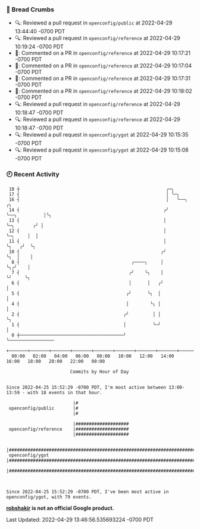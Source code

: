 ### 🍞 Bread Crumbs

 * 🔍: Reviewed a pull request in  `openconfig/public` at 2022-04-29 13:44:40 -0700 PDT
 * 🔍: Reviewed a pull request in  `openconfig/reference` at 2022-04-29 10:19:24 -0700 PDT
 * 💬: Commented on a PR in  `openconfig/reference` at 2022-04-29 10:17:21 -0700 PDT
 * 💬: Commented on a PR in  `openconfig/reference` at 2022-04-29 10:17:04 -0700 PDT
 * 💬: Commented on a PR in  `openconfig/reference` at 2022-04-29 10:17:31 -0700 PDT
 * 💬: Commented on a PR in  `openconfig/reference` at 2022-04-29 10:18:02 -0700 PDT
 * 🔍: Reviewed a pull request in  `openconfig/reference` at 2022-04-29 10:18:47 -0700 PDT
 * 🔍: Reviewed a pull request in  `openconfig/reference` at 2022-04-29 10:18:47 -0700 PDT
 * 🔍: Reviewed a pull request in  `openconfig/ygot` at 2022-04-29 10:15:35 -0700 PDT
 * 🔍: Reviewed a pull request in  `openconfig/ygot` at 2022-04-29 10:15:08 -0700 PDT

### 🕘 Recent Activity
```
 18 ┼                                                       ╭─╮
 17 ┤                                                       │ ╰─╮
 16 ┤                                                       │   ╰──╮             ╭╮
 14 ┤                                                      ╭╯      ╰──╮          │╰╮
 13 ┤                                                      │          ╰─╮       ╭╯ │
 12 ┤                                                      │            ╰─╮     │  │
 11 ┤                                                      │              ╰╮   ╭╯  ╰╮
 10 ┤                                                     ╭╯               ╰╮  │    │
  8 ┤                                          ╭────╮     │                 ╰╮╭╯    │
  7 ┤                                         ╭╯    ╰╮    │                  ╰╯     ╰╮
  6 ┤                                         │      │   ╭╯                          │
  5 ┤                                        ╭╯      ╰╮  │                           │
  4 ┤                                        │        ╰╮ │                           │
  2 ┤                                       ╭╯         │ │                           ╰╮
  1 ┤                                       │          ╰─╯                            │
  0 ┼───────────────────────────────────────╯                                         ╰─────────────────
    +───────+───────+───────+───────+───────+───────+───────+───────+───────+───────+───────+───────+────
  00:00   02:00   04:00   06:00   08:00   10:00   12:00   14:00   16:00   18:00   20:00   22:00   00:00   

						Commits by Hour of Day


Since 2022-04-25 15:52:29 -0700 PDT, I'm most active between 13:00-13:59 - with 18 events in that hour.

```



```
                         |#
 openconfig/public       |#
                         |#

                         |####################
 openconfig/reference    |####################
                         |####################

                         |###############################################################################
 openconfig/ygot         |###############################################################################
                         |###############################################################################



Since 2022-04-25 15:52:29 -0700 PDT, I've been most active in openconfig/ygot, with 79 events.

```
**[robshakir](mailto:robjs@google.com) is not an official Google product.**  


Last Updated: 2022-04-29 13:46:56.535693224 -0700 PDT
